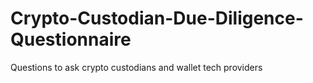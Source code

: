 # Crypto-Custodian-Due-Diligence-Questionnaire
Questions to ask crypto custodians and wallet tech providers 
